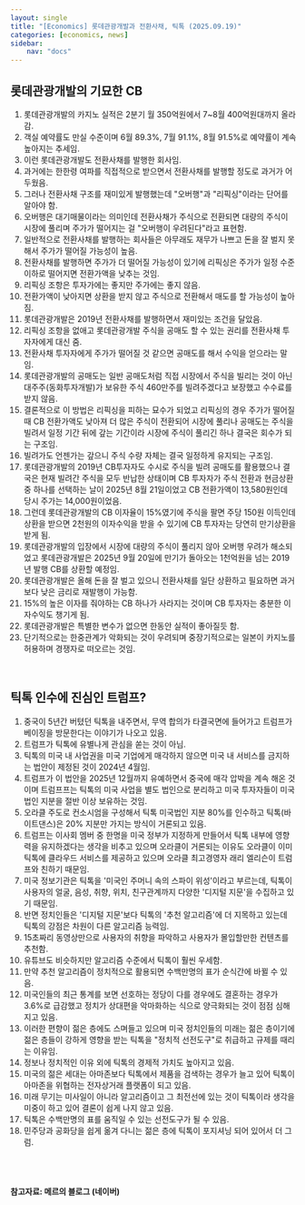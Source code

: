 ```yaml
---
layout: single
title: "[Economics] 롯데관광개발과 전환사채, 틱톡 (2025.09.19)"
categories: [economics, news]
sidebar:
    nav: "docs"
---
```


## 롯데관광개발의 기묘한 CB
1. 롯데관광개발의 카지노 실적은 2분기 월 350억원에서 7~8월 400억원대까지 올라감.
1. 객실 예약률도 만실 수준이며 6월 89.3%, 7월 91.1%, 8월 91.5%로 예약률이 계속 높아지는 추세임.
1. 이런 롯데관광개발도 전환사채를 발행한 회사임.
1. 과거에는 한한령 여파를 직접적으로 받으면서 전환사채를 발행할 정도로 과거가 어두웠음.
1. 그러나 전환사채 구조를 재미있게 발행했는데 "오버행"과 "리픽싱"이라는 단어를 알아야 함.
1. 오버행은 대기매물이라는 의미인데 전환사채가 주식으로 전환되면 대량의 주식이 시장에 풀리며 주가가 떨어지는 걸 "오버행이 우려된다"라고 표현함.
1. 일반적으로 전환사채를 발행하는 회사들은 아무래도 재무가 나쁘고 돈을 잘 벌지 못해서 주가가 떨어질 가능성이 높음.
1. 전환사채를 발행하면 주가가 더 떨어질 가능성이 있기에 리픽싱은 주가가 일정 수준 이하로 떨어지면 전환가액을 낮추는 것임.
1. 리픽싱 조항은 투자가에는 좋지만 주가에는 좋지 않음.
1. 전환가액이 낮아지면 상환을 받지 않고 주식으로 전환해서 매도를 할 가능성이 높아짐.
1. 롯데관광개발은 2019년 전환사채를 발행하면서 재미있는 조건을 달았음.
1. 리픽싱 조항을 없애고 롯데관광개발 주식을 공매도 할 수 있는 권리를 전환사채 투자자에게 대신 줌.
1. 전환사채 투자자에게 주가가 떨어질 것 같으면 공매도를 해서 수익을 얻으라는 말임.
1. 롯데관광개발의 공매도는 일반 공매도처럼 직접 시장에서 주식을 빌리는 것이 아닌 대주주(동화투자개발)가 보유한 주식 460만주를 빌려주겠다고 보장했고 수수료를 받지 않음.
1. 결론적으로 이 방법은 리픽싱을 피하는 묘수가 되었고 리픽싱의 경우 주가가 떨어질 때 CB 전환가액도 낮아져 더 많은 주식이 전환되어 시장에 풀리나 공매도는 주식을 빌려서 일정 기간 뒤에 갚는 기간이라 시장에 주식이 풀리긴 하나 결국은 회수가 되는 구조임.
1. 빌려가도 언젠가는 갚으니 주식 수량 자체는 결국 일정하게 유지되는 구조임.
1. 롯데관광개발의 2019년 CB투자자도 수시로 주식을 빌려 공매도를 활용했으나 결국은 현재 빌려간 주식을 모두 반납한 상태이며 CB 투자자가 주식 전환과 현금상환 중 하나를 선택하는 날이 2025년 8월 21일이었고 CB 전환가액이 13,580원인데 당시 주가는 14,000원이었음.
1. 그런데 롯데관광개발의 CB 이자율이 15%였기에 주식을 팔면 주당 150원 이득인데 상환을 받으면 2천원의 이자수익을 받을 수 있기에 CB 투자자는 당연히 만기상환을 받게 됨.
1. 롯데관광개발의 입장에서 시장에 대량의 주식이 풀리지 않아 오버행 우려가 해소되었고 롯데관광개발은 2025년 9월 20일에 만기가 돌아오는 1천억원을 넘는 2019년 발행 CB를 상환할 예정임.
1. 롯데관광개발은 올해 돈을 잘 벌고 있으니 전환사채를 일단 상환하고 필요하면 과거보다 낮은 금리로 재발행이 가능함.
1. 15%의 높은 이자를 줘야하는 CB 하나가 사라지는 것이며 CB 투자자는 충분한 이자수익도 챙기게 됨.
1. 롯데관광개발은 특별한 변수가 없으면 한동안 실적이 좋아질듯 함.
1. 단기적으로는 한중관계가 악화되는 것이 우려되며 중장기적으로는 일본이 카지노를 허용하며 경쟁자로 떠오르는 것임.

<br/>

## 틱톡 인수에 진심인 트럼프?
1. 중국이 5년간 버텼던 틱톡을 내주면서, 무역 합의가 타결국면에 들어가고 트럼프가 베이징을 방문한다는 이야기가 나오고 있음.
1. 트럼프가 틱톡에 유별나게 관심을 쏟는 것이 아님.
1. 틱톡의 미국 내 사업권을 미국 기업에게 매각하지 않으면 미국 내 서비스를 금지하는 법안이 제정된 것이 2024년 4월임.
1. 트럼프가 이 법안을 2025년 12월까지 유예하면서 중국에 매각 압박을 계속 해온 것이며 트럼프프는 틱톡의 미국 사업을 별도 법인으로 분리하고 미국 투자자들이 미국 법인 지분을 절반 이상 보유하는 것임.
1. 오라클 주도로 컨소시엄을 구성해서 틱톡 미국법인 지분 80%를 인수하고 틱톡(바이트댄스)은 20% 지분만 가지는 방식이 거론되고 있음.
1. 트럼프는 이사회 멤버 중 한명을 미국 정부가 지정하게 만들어서 틱톡 내부에 영향력을 유지하겠다는 생각을 비추고 있으며 오라클이 거론되는 이유도 오라클이 이미 틱톡에 클라우드 서비스를 제공하고 있으며 오라클 최고경영자 래리 엘리슨이 트럼프와 친하기 때문임.
1. 미국 정보기관은 틱톡을 '미국인 주머니 속의 스파이 위성'이라고 부르는데, 틱톡이 사용자의 얼굴, 음성, 취향, 위치, 친구관계까지 다양한 '디지털 지문'을 수집하고 있기 때문임.
1. 반면 정치인들은 '디지털 지문'보다 틱톡의 '추천 알고리즘'에 더 지목하고 있는데 틱톡의 강점은 차원이 다른 알고리즘 능력임.
1. 15초짜리 동영상만으로 사용자의 취향을 파악하고 사용자가 몰입할만한 컨텐츠를 추천함.
1. 유튜브도 비슷하지만 알고리즘 수준에서 틱톡이 훨씬 우세함.
1. 만약 추천 알고리즘이 정치적으로 활용되면 수백만명의 표가 순식간에 바뀔 수 있음.
1. 미국인들의 최근 통계를 보면 선호하는 정당이 다를 경우에도 결혼하는 경우가 3.6%로 급감했고 정치가 상대편을 악마화하는 식으로 양극화되는 것이 점점 심해지고 있음.
1. 이러한 편향이 젊은 층에도 스며들고 있으며 미국 정치인들의 미래는 젊은 층이기에 젊은 층들이 강하게 영향을 받는 틱톡을 "정치적 선전도구"로 취급하고 규제를 때리는 이유임.
1. 정보나 정치적인 이유 외에 틱톡의 경제적 가치도 높아지고 있음.
1. 미국의 젊은 세대는 아마존보다 틱톡에서 제품을 검색하는 경우가 늘고 있어 틱톡이 아마존을 위협하는 전자상거래 플랫폼이 되고 있음.
1. 미래 무기는 미사일이 아니라 알고리즘이고 그 최전선에 있는 것이 틱톡이라 생각을 미중이 하고 있어 결론이 쉽게 나지 않고 있음.
1. 틱톡은 수백만명의 표를 움직일 수 있는 선전도구가 될 수 있음.
1. 민주당과 공화당을 쉽게 옮겨 다니는 젊은 층에 틱톡이 포지셔닝 되어 있어서 더 그럼.



<br/>
<br/>

#### 참고자료: 메르의 블로그 (네이버)
